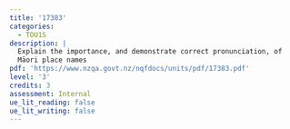 ```yaml
---
title: '17383'
categories:
  - TOU1S
description: |
  Explain the importance, and demonstrate correct pronunciation, of
  Māori place names
pdf: 'https://www.nzqa.govt.nz/nqfdocs/units/pdf/17383.pdf'
level: '3'
credits: 3
assessment: Internal
ue_lit_reading: false
ue_lit_writing: false
---
```



